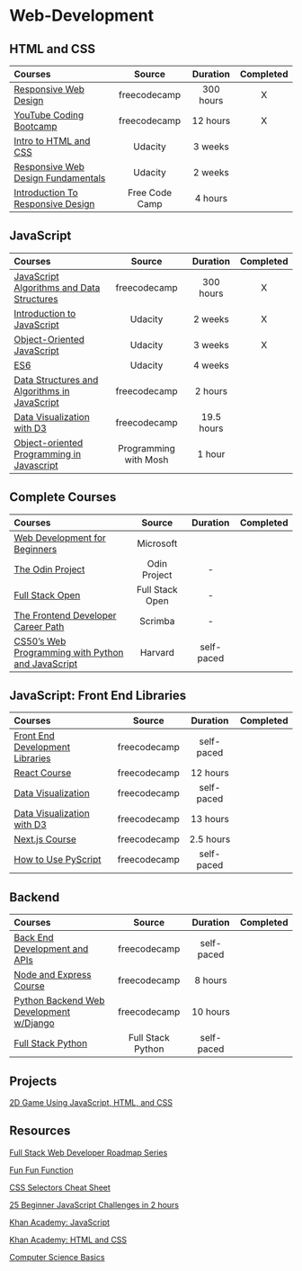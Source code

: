# Web-Development 


## HTML and CSS 
Courses | Source | Duration | Completed
:-- | :--: | :--: | :--: 
[Responsive Web Design](https://www.freecodecamp.org/learn/2022/responsive-web-design/) | freecodecamp | 300 hours | X |
[YouTube Coding Bootcamp](https://www.youtube.com/watch?v=Xm4BObh4MhI) | freecodecamp | 12 hours | X |
[Intro to HTML and CSS](https://www.udacity.com/course/intro-to-html-and-css--ud001) | Udacity | 3 weeks | |
[Responsive Web Design Fundamentals](https://www.udacity.com/course/responsive-web-design-fundamentals--ud893) | Udacity | 2 weeks | |
[Introduction To Responsive Design](https://www.youtube.com/watch?v=srvUrASNj0s) | Free Code Camp | 4 hours | |


## JavaScript 
Courses | Source | Duration | Completed
:-- | :--: | :--: | :--: 
[JavaScript Algorithms and Data Structures](https://www.freecodecamp.org/learn/javascript-algorithms-and-data-structures/) | freecodecamp | 300 hours | X |
[Introduction to JavaScript](https://www.udacity.com/course/intro-to-javascript--ud803) | Udacity | 2 weeks | X |
[Object-Oriented JavaScript](https://www.udacity.com/course/object-oriented-javascript--ud711) | Udacity | 3 weeks | X |
[ES6](https://www.udacity.com/course/es6-javascript-improved--ud356) | Udacity | 4 weeks | |
[Data Structures and Algorithms in JavaScript](https://www.youtube.com/watch?v=t2CEgPsws3U) | freecodecamp | 2 hours | |
[Data Visualization with D3](https://www.youtube.com/watch?v=xkBheRZTkaw) | freecodecamp | 19.5 hours | |
[Object-oriented Programming in Javascript](https://www.youtube.com/watch?v=PFmuCDHHpwk) | Programming with Mosh | 1 hour | |

## Complete Courses 
Courses | Source | Duration | Completed
:-- | :--: | :--: | :--: 
[Web Development for Beginners ](https://github.com/microsoft/Web-Dev-For-Beginners) | Microsoft | |
[The Odin Project](https://www.theodinproject.com/) | Odin Project | - | |
[Full Stack Open](https://fullstackopen.com/en/) | Full Stack Open | - | |
[The Frontend Developer Career Path](https://scrimba.com/learn/frontend) | Scrimba | - | |
[CS50’s Web Programming with Python and JavaScript](https://cs50.harvard.edu/web/2020/)| Harvard | self-paced | |


## JavaScript: Front End Libraries  
Courses | Source | Duration | Completed
:-- | :--: | :--: | :--: 
[Front End Development Libraries](https://www.freecodecamp.org/learn/front-end-development-libraries/) | freecodecamp | self-paced | |
[React Course](https://www.youtube.com/watch?v=bMknfKXIFA8) | freecodecamp | 12 hours | |
[Data Visualization](https://www.freecodecamp.org/learn/data-visualization/) | freecodecamp | self-paced | |
[Data Visualization with D3](https://www.youtube.com/watch?v=xkBheRZTkaw&t=46637s) | freecodecamp | 13 hours | |
[Next.js Course](https://www.youtube.com/watch?v=1WmNXEVia8I) | freecodecamp | 2.5 hours | |
[How to Use PyScript](https://www.freecodecamp.org/news/pyscript-python-front-end-framework/) | freecodecamp | self-paced | |

## Backend
Courses | Source | Duration | Completed
:-- | :--: | :--: | :--: 
[Back End Development and APIs](https://www.freecodecamp.org/learn/back-end-development-and-apis/) | freecodecamp | self-paced | |
[Node and Express Course](https://www.youtube.com/watch?v=Oe421EPjeBE) | freecodecamp | 8 hours | |
[Python Backend Web Development w/Django](https://www.youtube.com/watch?v=jBzwzrDvZ180) | freecodecamp | 10 hours | |
[Full Stack Python](https://www.fullstackpython.com/) | Full Stack Python | self-paced | |




## Projects 

[2D Game Using JavaScript, HTML, and CSS](https://www.freecodecamp.org/news/how-to-code-a-2d-game-using-javascript-html-and-css/)


## Resources 

[Full Stack Web Developer Roadmap Series](https://www.youtube.com/watch?v=ZZJT5uskuvI&list=PLYQSCk-qyTW37zDPzcAyzCsnypFQrhUcq)

[Fun Fun Function](https://www.youtube.com/c/funfunfunction/playlists)

[CSS Selectors Cheat Sheet](https://www.freecodecamp.org/news/css-selectors-cheat-sheet-for-beginners/)

[25 Beginner JavaScript Challenges in 2 hours](https://www.youtube.com/watch?v=sqRk0Ly66Ps)

[Khan Academy: JavaScript](https://www.khanacademy.org/computing/computer-programming/programming)

[Khan Academy: HTML and CSS](https://www.khanacademy.org/computing/computer-programming/html-css)

[Computer Science Basics](https://www.youtube.com/playlist?app=desktop&list=PLWKjhJtqVAbmfoj2Th9fvxhHIeqFO7wOy)
